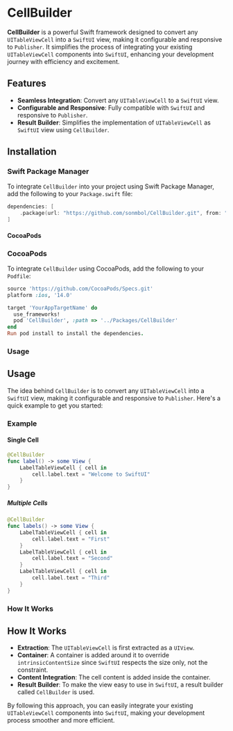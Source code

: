 # CellBuilder

**CellBuilder** is a powerful Swift framework designed to convert any `UITableViewCell` into a `SwiftUI` view, making it configurable and responsive to `Publisher`. It simplifies the process of integrating your existing `UITableViewCell` components into `SwiftUI`, enhancing your development journey with efficiency and excitement.

## Features

- **Seamless Integration**: Convert any `UITableViewCell` to a `SwiftUI` view.
- **Configurable and Responsive**: Fully compatible with `SwiftUI` and responsive to `Publisher`.
- **Result Builder**: Simplifies the implementation of `UITableViewCell` as `SwiftUI` view using `CellBuilder`.

## Installation
### Swift Package Manager

To integrate `CellBuilder` into your project using Swift Package Manager, add the following to your `Package.swift` file:

```swift
dependencies: [
    .package(url: "https://github.com/sonmbol/CellBuilder.git", from: "1.0.0")
]

```

#### CocoaPods

### CocoaPods

To integrate `CellBuilder` using CocoaPods, add the following to your `Podfile`:

```ruby
source 'https://github.com/CocoaPods/Specs.git'
platform :ios, '14.0'

target 'YourAppTargetName' do
  use_frameworks!
  pod 'CellBuilder', :path => '../Packages/CellBuilder'
end
Run pod install to install the dependencies.

```

### Usage

## Usage

The idea behind `CellBuilder` is to convert any `UITableViewCell` into a `SwiftUI` view, making it configurable and responsive to `Publisher`. Here's a quick example to get you started:

### Example

#### Single Cell

```swift
@CellBuilder
func label() -> some View {
    LabelTableViewCell { cell in
        cell.label.text = "Welcome to SwiftUI"
    }
}

```

##### Multiple Cells

```swift
@CellBuilder
func labels() -> some View {
    LabelTableViewCell { cell in
        cell.label.text = "First"
    }
    LabelTableViewCell { cell in
        cell.label.text = "Second"
    }
    LabelTableViewCell { cell in
        cell.label.text = "Third"
    }
}

```

### How It Works

## How It Works

- **Extraction**: The `UITableViewCell` is first extracted as a `UIView`.
- **Container**: A container is added around it to override `intrinsicContentSize` since `SwiftUI` respects the size only, not the constraint.
- **Content Integration**: The cell content is added inside the container.
- **Result Builder**: To make the view easy to use in `SwiftUI`, a result builder called `CellBuilder` is used.

By following this approach, you can easily integrate your existing `UITableViewCell` components into `SwiftUI`, making your development process smoother and more efficient.

